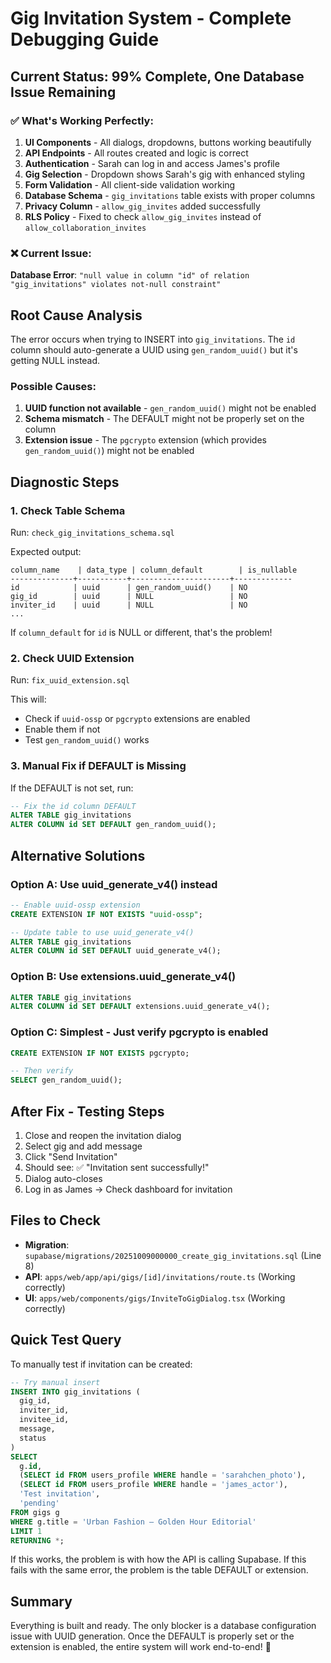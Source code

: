 # Gig Invitation System - Complete Debugging Guide

## Current Status: 99% Complete, One Database Issue Remaining

### ✅ What's Working Perfectly:
1. **UI Components** - All dialogs, dropdowns, buttons working beautifully
2. **API Endpoints** - All routes created and logic is correct
3. **Authentication** - Sarah can log in and access James's profile  
4. **Gig Selection** - Dropdown shows Sarah's gig with enhanced styling
5. **Form Validation** - All client-side validation working
6. **Database Schema** - `gig_invitations` table exists with proper columns
7. **Privacy Column** - `allow_gig_invites` added successfully
8. **RLS Policy** - Fixed to check `allow_gig_invites` instead of `allow_collaboration_invites`

### ❌ Current Issue:
**Database Error**: `"null value in column "id" of relation "gig_invitations" violates not-null constraint"`

## Root Cause Analysis

The error occurs when trying to INSERT into `gig_invitations`. The `id` column should auto-generate a UUID using `gen_random_uuid()` but it's getting NULL instead.

### Possible Causes:
1. **UUID function not available** - `gen_random_uuid()` might not be enabled
2. **Schema mismatch** - The DEFAULT might not be properly set on the column
3. **Extension issue** - The `pgcrypto` extension (which provides `gen_random_uuid()`) might not be enabled

## Diagnostic Steps

### 1. Check Table Schema
Run: `check_gig_invitations_schema.sql`

Expected output:
```
column_name    | data_type | column_default        | is_nullable
--------------+-----------+----------------------+-------------
id            | uuid      | gen_random_uuid()    | NO
gig_id        | uuid      | NULL                 | NO  
inviter_id    | uuid      | NULL                 | NO
...
```

If `column_default` for `id` is NULL or different, that's the problem!

### 2. Check UUID Extension
Run: `fix_uuid_extension.sql`

This will:
- Check if `uuid-ossp` or `pgcrypto` extensions are enabled
- Enable them if not
- Test `gen_random_uuid()` works

### 3. Manual Fix if DEFAULT is Missing
If the DEFAULT is not set, run:

```sql
-- Fix the id column DEFAULT
ALTER TABLE gig_invitations 
ALTER COLUMN id SET DEFAULT gen_random_uuid();
```

## Alternative Solutions

### Option A: Use uuid_generate_v4() instead
```sql
-- Enable uuid-ossp extension
CREATE EXTENSION IF NOT EXISTS "uuid-ossp";

-- Update table to use uuid_generate_v4()
ALTER TABLE gig_invitations 
ALTER COLUMN id SET DEFAULT uuid_generate_v4();
```

### Option B: Use extensions.uuid_generate_v4()
```sql
ALTER TABLE gig_invitations 
ALTER COLUMN id SET DEFAULT extensions.uuid_generate_v4();
```

### Option C: Simplest - Just verify pgcrypto is enabled
```sql
CREATE EXTENSION IF NOT EXISTS pgcrypto;

-- Then verify
SELECT gen_random_uuid();
```

## After Fix - Testing Steps

1. Close and reopen the invitation dialog
2. Select gig and add message
3. Click "Send Invitation"
4. Should see: ✅ "Invitation sent successfully!"
5. Dialog auto-closes
6. Log in as James → Check dashboard for invitation

## Files to Check

- **Migration**: `supabase/migrations/20251009000000_create_gig_invitations.sql` (Line 8)
- **API**: `apps/web/app/api/gigs/[id]/invitations/route.ts` (Working correctly)
- **UI**: `apps/web/components/gigs/InviteToGigDialog.tsx` (Working correctly)

## Quick Test Query

To manually test if invitation can be created:

```sql
-- Try manual insert
INSERT INTO gig_invitations (
  gig_id,
  inviter_id,
  invitee_id,
  message,
  status
) 
SELECT 
  g.id,
  (SELECT id FROM users_profile WHERE handle = 'sarahchen_photo'),
  (SELECT id FROM users_profile WHERE handle = 'james_actor'),
  'Test invitation',
  'pending'
FROM gigs g
WHERE g.title = 'Urban Fashion — Golden Hour Editorial'
LIMIT 1
RETURNING *;
```

If this works, the problem is with how the API is calling Supabase.
If this fails with the same error, the problem is the table DEFAULT or extension.

## Summary

Everything is built and ready. The only blocker is a database configuration issue with UUID generation. Once the DEFAULT is properly set or the extension is enabled, the entire system will work end-to-end! 🚀

